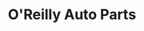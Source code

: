 ---
title: "O'Reilly Auto Parts"
url: /saint-louis/oreilly-auto-parts-natural-bridge-avenue/
shop: Autoteile
---